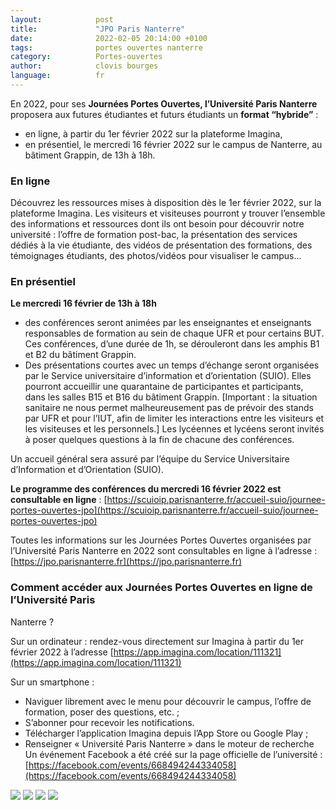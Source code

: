 ```yaml
---
layout:            post
title:             "JPO Paris Nanterre"
date:              2022-02-05 20:14:00 +0100
tags:              portes ouvertes nanterre
category:          Portes-ouvertes
author:            clovis bourges
language:          fr
---
```


En 2022, pour ses **Journées Portes Ouvertes, l’Université Paris Nanterre**
proposera aux futures étudiantes et futurs étudiants un **format “hybride”** :

- en ligne, à partir du 1er février 2022 sur la plateforme Imagina,
- en présentiel, le mercredi 16 février 2022 sur le campus de Nanterre, au bâtiment Grappin, de 13h à 18h.

### En ligne

Découvrez les ressources mises à disposition dès le 1er février 2022, sur la
plateforme Imagina.
Les visiteurs et visiteuses pourront y trouver l’ensemble des informations et
ressources dont ils ont besoin pour découvrir notre université : l’offre de
formation post-bac, la présentation des services dédiés à la vie étudiante, des
vidéos de présentation des formations, des témoignages étudiants, des
photos/vidéos pour visualiser le campus…

### En présentiel

**Le mercredi 16 février de 13h à 18h**
- des conférences seront animées par les enseignantes et enseignants responsables de formation au sein de chaque UFR et pour certains BUT.
Ces conférences, d’une durée de 1h, se dérouleront dans les amphis B1 et B2 du bâtiment Grappin.
- Des présentations courtes avec un temps d’échange seront organisées par le
Service universitaire d’information et d’orientation (SUIO).
Elles pourront accueillir une quarantaine de participantes et participants, dans les salles B15 et B16 du bâtiment Grappin.
[Important : la situation sanitaire ne nous permet malheureusement pas de
prévoir des stands par UFR et pour l’IUT, afin de limiter les interactions entre
les visiteurs et les visiteuses et les personnels.]
Les lycéennes et lycéens seront invités à poser quelques questions à la fin de
chacune des conférences.

Un accueil général sera assuré par l’équipe du Service Universitaire d’Information et d’Orientation (SUIO).

**Le programme des conférences du mercredi 16 février 2022 est consultable en ligne** : [https://scuioip.parisnanterre.fr/accueil-suio/journee-portes-ouvertes-jpo](https://scuioip.parisnanterre.fr/accueil-suio/journee-portes-ouvertes-jpo)

Toutes les informations sur les Journées Portes Ouvertes organisées par
l’Université Paris Nanterre en 2022 sont consultables en ligne à l’adresse :
[https://jpo.parisnanterre.fr](https://jpo.parisnanterre.fr)


### Comment accéder aux Journées Portes Ouvertes en ligne de l’Université Paris
Nanterre ?

Sur un ordinateur :
rendez-vous directement sur Imagina à partir du 1er février 2022 à
l’adresse [https://app.imagina.com/location/111321](https://app.imagina.com/location/111321)

Sur un smartphone :
- Naviguer librement avec le menu pour découvrir le campus, l’offre de
formation, poser des questions, etc. ;
- S’abonner pour recevoir les notifications.
- Télécharger l’application Imagina depuis l’App Store ou Google Play ;
- Renseigner « Université Paris Nanterre » dans le moteur de recherche
Un événement Facebook a été créé sur la page officielle de l’université :
[https://facebook.com/events/668494244334058](https://facebook.com/events/668494244334058)

<div class="large">
  <img src="{{ "/media/img/NANTERRE/Programme-JPO-UNIVERSITE-PARIS.jpg" | absolute_url }}" />
  <img src="{{ "/media/img/NANTERRE/Programme-JPO-2.jpg" | absolute_url }}" />
  <img src="{{ "/media/img/NANTERRE/Depliant-1.jpg" | absolute_url }}" />
  <img src="{{ "/media/img/NANTERRE/Depliant2.jpg" | absolute_url }}" />
</div>
